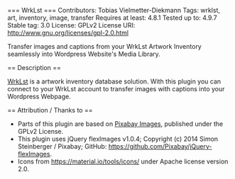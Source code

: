 === WrkLst ===
Contributors: Tobias Vielmetter-Diekmann
Tags: wrklst, art, inventory, image, transfer
Requires at least: 4.8.1
Tested up to: 4.9.7
Stable tag: 3.0
License: GPLv2
License URI: http://www.gnu.org/licenses/gpl-2.0.html

Transfer images and captions from your WrkLst Artwork Inventory seamlessly into Wordpress Website's Media Library.

== Description ==

[WrkLst](https://wrklst.art) is a artwork inventory database solution. With this plugin you can connect to your WrkLst account to transfer images with captions into your Wordpress Webpage.

== Attribution / Thanks to ==

- Parts of this plugin are based on [Pixabay Images](https://pixabay.com/blog/posts/p-50/), published under the GPLv2 License.
- This plugin uses jQuery flexImages v1.0.4; Copyright (c) 2014 Simon Steinberger / Pixabay; GitHub: https://github.com/Pixabay/jQuery-flexImages.
- Icons from https://material.io/tools/icons/ under Apache license version 2.0.
